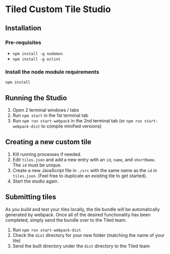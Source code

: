 # Tiled Custom Tile Studio

## Installation

### Pre-requisites

- `npm install -g nodemon`
- `npm install -g eslint`

### Install the node module requirements

`npm install`


## Running the Studio
1. Open 2 terminal windows / tabs
2. Run `npm start` in the 1st terminal tab
3. Run `npm run start-webpack` in the 2nd terminal tab (or `npm run start-webpack-dist` to compile minified versions)

## Creating a new custom tile
1. Kill running processes if needed.
2. Edit `tiles.json` and add a new entry with an `id`, `name`, and `shortName`. The `id` must be unique.
3. Create a new JavaScript file in `./src` with the same name as the `id` in `tiles.json`. (Feel free to duplicate an existing tile to get started).
4. Start the studio again.

## Submitting tiles
As you build and test your tiles locally, the tile bundle will be automatically generated by webpack. Once all of the desired functionality has been completed, simply send the bundle over to the Tiled team.

1. Run `npm run start-webpack-dist`
2. Check the `dist` directory for your new folder (matching the name of your tile)
3. Send the built directory under the `dist` directory to the Tiled team
